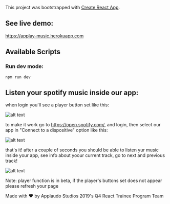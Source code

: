 This project was bootstrapped with [Create React App](https://github.com/facebook/create-react-app).

## See live demo:
https://applay-music.herokuapp.com

## Available Scripts

### Run dev mode: 
 `npm run dev`
 
 ## Listen your spotify music inside our app:
when login you'll see a player button set like this:

![alt text](https://i.imgur.com/Ay0t1UI.png "Player buttons")

to make it work go to https://open.spotify.com/, and login, then select our app in "Connect to a dispositive" option like this:

![alt text](https://i.imgur.com/nNp8BaO.png "connect player")

that's it! after a couple of seconds you should be able to listen yur music inside your app, see info about yoour current track, go to next and previous track!

![alt text](https://i.imgur.com/nqKs8u0.png "connect player")

Note: player function is in beta, if the player's buttons set does not appear please refresh your page

Made with :heart: by Applaudo Studios 2019's Q4 React Trainee Program Team
